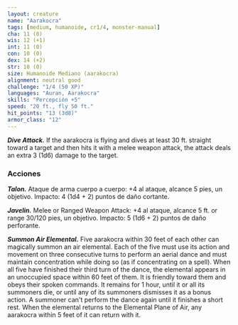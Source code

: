 ```yaml
---
layout: creature
name: "Aarakocra"
tags: [medium, humanoide, cr1/4, monster-manual]
cha: 11 (0)
wis: 12 (+1)
int: 11 (0)
con: 10 (0)
dex: 14 (+2)
str: 10 (0)
size: Humanoide Mediano (aarakocra)
alignment: neutral good
challenge: "1/4 (50 XP)"
languages: "Auran, Aarakocra"
skills: "Percepción +5"
speed: "20 ft., fly 50 ft."
hit_points: "13 (3d8)"
armor_class: "12"
---
```


***Dive Attack.*** If the aarakocra is flying and dives at least 30 ft. straight toward a target and then hits it with a melee weapon attack, the attack deals an extra 3 (1d6) damage to the target.

### Acciones

***Talon.*** Ataque de arma cuerpo a cuerpo: +4 al ataque, alcance 5 pies, un objetivo. Impacto: 4 (1d4 + 2) puntos de daño cortante.

***Javelin.*** Melee or Ranged Weapon Attack: +4 al ataque, alcance 5 ft. or range 30/120 pies, un objetivo. Impacto: 5 (1d6 + 2) puntos de daño perforante.

***Summon Air Elemental.*** Five aarakocra within 30 feet of each other can magically summon an air elemental. Each of the five must use its action and movement on three consecutive turns to perform an aerial dance and must maintain concentration while doing so (as if concentrating on a spell). When all five have finished their third turn of the dance, the elemental appears in an unoccupied space within 60 feet of them. It is friendly toward them and obeys their spoken commands. It remains for 1 hour, until it or all its summoners die, or until any of its summoners dismisses it as a bonus action. A summoner can't perform the dance again until it finishes a short rest. When the elemental returns to the Elemental Plane of Air, any aarakocra within 5 feet of it can return with it.
